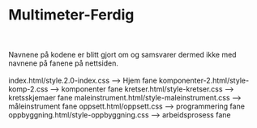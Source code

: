 # Multimeter-Ferdig
<br> <br>
Navnene på kodene er blitt gjort om og samsvarer dermed ikke med navnene på fanene på nettsiden.
<br>
<br>
index.html/style.2.0-index.css                  -->       Hjem fane
komponenter-2.html/style-komp-2.css             -->       komponenter fane
kretser.html/style-kretser.css                  -->       kretsskjemaer fane
maleinstrument.html/style-maleinstrument.css    -->       måleinstrument fane
oppsett.html/oppsett.css                        -->       programmering fane
oppbyggning.html/style-oppbyggning.css          -->       arbeidsprosess fane
